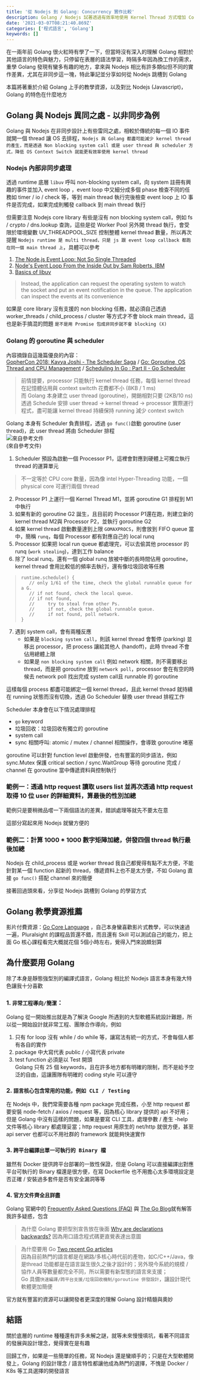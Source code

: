 ```yaml
---
title: '從 Nodejs 到 Golang: Concurrency 實作比較'
description: Golang / Nodejs 試著透過有效率地使用 Kernel Thread 方式增加 Concurrency 處理能力，但兩者在實作上有不同的方式，以下將比較核心實作差異與語法上使用的不同
date: '2021-03-07T08:21:40.869Z'
categories: ['程式語言', 'Golang']
keywords: []
---
```


在一兩年前 Golang 很火紅時有學了一下，但當時沒有深入的理解 Golang 相對於其他語言的特色與魅力，只停留在表層的語法學習，時隔多年因為換工作的需求，重學 Golang 發現有蠻多有趣的地方，拿來與 Nodejs 相比有許多類似但不同的實作差異，尤其在非同步這一塊，特此筆記並分享如何從 Nodejs 跳槽到 Golang

本篇將著重於介紹 Golang 上手的教學資源，以及對比 Nodejs (Javascript)，Golang 的特色在什麼地方

## Golang 與 Nodejs 異同之處 - 以非同步為例  
Golang 與 Nodejs 在非同步設計上有些雷同之處，相較於傳統的每一個 IO 事件就開一個 thread 讓 OS 去排程，`Nodejs 與 Golang 都盡可能減少 kernel thread 的產生，而是透過 Non blocking system call 或是 user thread 與 scheduler 方式，降低 OS Context Switch 就能更有效率使用 kernel thread`   
### Nodejs 內部非同步處理
透過 runtime 底層 `libuv` 呼叫 non-blocking system call，向 system 註冊有興趣的事件並加入 event loop ，event loop 中又細分成多個 phase 檢查不同的任務如 timer / io / check 等，等到 main thread 執行完後檢查 event loop 上 IO 事件是否完成，如果完成則觸發 callback 到 main thread 執行   

但需要注意 Nodejs core library 有些是沒有 non blocking system call，例如 fs / crypto / dns.lookup 查詢，這些是從 Worker Pool 另外開 thread 執行，會受限於環境變數 UV_THREADPOOL_SIZE 控制整體 kernel thread 數量，所以再次提醒 `Nodejs runtime 是 multi thread，只是 js 跟 event loop callback 都跑在同一個 main thread 上`，具體可以參考
1.  [The Node.js Event Loop: Not So Single Threaded](https://www.youtube.com/watch?v=zphcsoSJMvM)   
2.  [Node's Event Loop From the Inside Out by Sam Roberts, IBM](https://www.youtube.com/watch?v=P9csgxBgaZ8)
3.  [Basics of libuv](http://docs.libuv.org/en/v1.x/guide/basics.html)

> Instead, the application can request the operating system to watch the socket and put an event notification in the queue. The application can inspect the events at its convenience

如果是 core library 沒有支援的 non blocking 任務，就必須自己透過 worker_threads / child_process / cluster 等方式才不會 block main thread，這也是新手搞混的問題 `是不是用 Promise 包成非同步就不會 blocking (X)`

### Golang 的 goroutine 與 scheduler
內容摘錄自這幾篇優良的內容：   
[GopherCon 2018: Kavya Joshi - The Scheduler Saga](https://www.youtube.com/watch?v=YHRO5WQGh0k) / [Go: Goroutine, OS Thread and CPU Management](https://medium.com/a-journey-with-go/go-goroutine-os-thread-and-cpu-management-2f5a5eaf518a) / [Scheduling In Go : Part II - Go Scheduler](https://www.ardanlabs.com/blog/2018/08/scheduling-in-go-part2.html)

> 前情提要，processor 只能執行 kernel thread 任務，每個 kernel thread 在記憶體佔用與 context switcth 花費都不小 (8KB / 1 ms)  
> 而 Golang 本身建立 user thread (goroutine)，開銷相對只要 (2KB/10 ns)
> 透過 Schedule 安排 user thread -> kernel thread -> processor 實際運行程式，盡可能讓 kernel thread 持續保持 running 減少 context switch

Golang 本身有 Scheduler 負責排程，透過 `go func()`啟動 goroutine  (user thread)，此 user thread 將由 Scheduler 排程   
![來自參考文件](https://www.ardanlabs.com/images/goinggo/94_figure11.png)   
(來自參考文件)  

1. Scheduler 預設為啟動一個 Processor P1，這裡會對應到硬體上可獨立執行 thread 的運算單元
> 不一定等於 CPU core 數量，因為像 intel Hyper-Threading 功能，一個 physical core 可運行兩個 thread
2. Processor P1 上運行一個 Kernel Thread M1，並將 goroutine G1 排程到 M1 中執行
3. 如果有新的 goroutine G2 誕生，且目前的 Processor P1還在跑，則建立新的 kernel thread M2與 Processor P2，並執行 goroutine G2
4. 如果 kernel thread 啟動數量達到上限 `GOMAXPROCS`，則會放到 FIFO queue 當中，簡稱 `runq`，每個 Processor 都有對應自己的 local runq
5. Processor 如果把 local run queue 都處理完，可以去偷其他 processor 的 runq (`work stealing`)，達到工作 balance 
6. 除了 local runq，還有一個 global runq 放被中斷的長時間佔用 goroutine，kernel thread 會用比較低的頻率去執行，還有像垃圾回收等任務
>```golang
>runtime.schedule() {
>    // only 1/61 of the time, check the global runnable queue for a G.
>    // if not found, check the local queue.
>    // if not found,
>    //     try to steal from other Ps.
>    //     if not, check the global runnable queue.
>    //     if not found, poll network.
>} 
>```   
7. 遇到 system call，會有兩種反應  
   - 如果是 `blocking system call`，則該 kernel thread 會暫停 (parking) 並移出 processor，把 process 讓給其他人 (handoff)，此時 thread 不會佔用總體上限
   - 如果是 `non blocking system call` 例如 network 相關，則不需要移出 thread，而是把 goroutine 放到 `network poll`，processor 會在有空的時候去 network poll 找出完成 system call且 runnable 的 goroutine

這樣每個 process 都盡可能綁定一個 kernel thread，且此 kernel thread 就持續在 running 狀態而沒有切換，透過 Go Scheduler 替換 user thread 排程工作  

Scheduler 本身會在以下情況處理排程
- `go` keyword
- 垃圾回收：垃圾回收有獨立的 goroutine
- system call
- sync 相關呼叫: atomic / mutex / channel 相關操作，會導致 goroutine 堵塞

goroutine 可以針對 function level 啟動併發，也有豐富的同步語法，例如 sync.Mutex 保護 critical section / sync.WaitGroup 等待 goroutine 完成 / channel 在 goroutine 當中傳遞資料與控制執行

### 範例一：透過 http request 讀取 users list 並再次透過 http request 取得 10 位 user 的詳細資料，算最後的性別加總  
範例只是要稍微品嚐一下兩個語法的差異，錯誤處理等就先不要太在意
  
<script src="https://gist.github.com/sj82516/6e10f70a62a1d717c78485077ff5a15d.js"></script>

這部分寫起來用 Nodejs 就蠻方便的

### 範例二：計算 1000 * 1000 數字矩陣加總，併發四個 thread 執行最後加總
  
<script src="https://gist.github.com/sj82516/df8e34f1ba7952817d3da2607c3eda35.js"></script>


Nodejs 在 child_process 或是 worker thread 我自己都覺得有點不太方便，不能針對某一個 function 起新的 thread，傳遞資料上也不是太方便，不如 Golang 直接 `go func()` 搭配 channel 來的簡便

接著回過頭來看，分享從 Nodejs 跳槽到 Golang 的學習方式
## Golang 教學資源推薦
影片付費資源：[Go Core Language](https://app.pluralsight.com/paths/skills/go-core-language) ，自己本身蠻喜歡影片式教學，可以快速過一遍，Pluralsight 的課程品質還不錯，而且還有 Skill 可以測試自己的能力，把上面 Go 核心課程看完大概就花個 5個小時左右，覺得入門來說頗划算

## 為什麼要用 Golang
除了本身是靜態強型別的編譯式語言，Golang 相比於 Nodejs 語言本身有幾大特色讓我十分喜歡
### 1. `非常工程導向/簡潔`：  
Golang 從一開始推出就是為了解決 Google 所遇到的大型軟體系統設計難題，所以從一開始設計就非常工程、團隊合作導向，例如
1. 只有 for loop 沒有 while / do while 等，讓寫法有統一的方式，不會每個人都有各自的實作  
2. package 中大寫代表 public / 小寫代表 private
3. test function 必須是以 Test 開頭  
Golang 只有 25 個 keywords，且在許多地方都有明確的限制，而不是給予空泛的自由，這讓團隊有明確的 coding style 可以遵守
### 2. `語言核心包含常用的功能，例如 CLI / Testing` 
在 Nodejs 中，我們常需要各種 npm package 完成任務，小至 http request 都要安裝 node-fetch / axios / request 等，因為核心 library 提供的 api 不好用； 
但是 Golang 中沒有這樣的問題，如果是要寫 CLI 工具，處理參數 / 產生 -help 文件等核心 library 都處理妥當；http request 用原生的 net/http 就很方便，甚至 api server 也都可以不用社群的 framework 就能夠快速實作
### 3. `跨平台編譯出單一可執行的 Binary 檔`  
雖然有 Docker 提供跨平台部署的一致性保證，但是 Golang 可以直接編譯出對應平台可執行的 Binary 檔還是很方便，在寫 Dockerfile 也不用擔心太多環境設定是否正確 / 安裝過多套件是否有安全漏洞等等 
### 4. `官方文件齊全且詳盡`   
Golang 官網中的 [Frequently Asked Questions (FAQ)](https://golang.org/doc/faq) 與 [The Go Blog](https://blog.golang.org/)就有解答我許多疑惑，包含
> 為什麼 Golang 要把型別宣告放在後面 [Why are declarations backwards?](https://golang.org/doc/faq#different_syntax)
> 因為用口語念程式碼更直覺表達出意圖

> 為什麼要用 Go [Two recent Go articles](https://blog.golang.org/two-recent-go-articles)   
> 因為目前熱門的語言都是在網路/多核心時代前的產物，如C/C++/Java，像是thread 功能都是在語言誕生很久之後才設計的；另外現今系統的規模 / 協作人員等數量都完全不同，所以需要有新型態的語言來支援；  
Go 具備`快速編譯/跨平台支援/垃圾回收機制/goroutine 併發設計`，讓設計現代軟體更加簡便   

官方就有豐富的資源可以讓開發者更深度的理解 Golang 設計精髓與奧妙

## 結語 
關於底層的 runtime 種種還有許多未解之謎，就等未來慢慢填坑，看著不同語言的發展與設計理念，覺得實在是有趣  

回歸工作，如果是一些簡單的任務，寫 Nodejs 還是蠻順手的；只是在大型軟體開發上，Golang 的設計理念 / 語言特性都讓他成為熱門的選擇，不愧是 Docker / K8s 等工具選擇的開發語言
